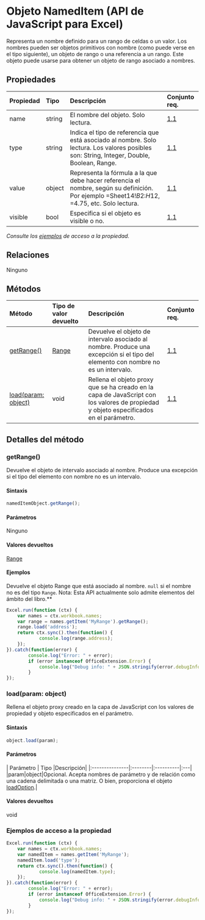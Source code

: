 # <a name="nameditem-object-javascript-api-for-excel"></a>Objeto NamedItem (API de JavaScript para Excel)

Representa un nombre definido para un rango de celdas o un valor. Los nombres pueden ser objetos primitivos con nombre (como puede verse en el tipo siguiente), un objeto de rango o una referencia a un rango. Este objeto puede usarse para obtener un objeto de rango asociado a nombres.

## <a name="properties"></a>Propiedades

| Propiedad     | Tipo   |Descripción| Conjunto req.|
|:---------------|:--------|:----------|:----|
|name|string|El nombre del objeto. Solo lectura.|[1.1](../requirement-sets/excel-api-requirement-sets.md)|
|type|string|Indica el tipo de referencia que está asociado al nombre. Solo lectura. Los valores posibles son: String, Integer, Double, Boolean, Range.|[1.1](../requirement-sets/excel-api-requirement-sets.md)|
|value|object|Representa la fórmula a la que debe hacer referencia el nombre, según su definición. Por ejemplo =Sheet14!$B$2:$H$12, =4.75, etc. Solo lectura.|[1.1](../requirement-sets/excel-api-requirement-sets.md)|
|visible|bool|Especifica si el objeto es visible o no.|[1.1](../requirement-sets/excel-api-requirement-sets.md)|

_Consulte los [ejemplos](#property-access-examples) de acceso a la propiedad._

## <a name="relationships"></a>Relaciones
Ninguno


## <a name="methods"></a>Métodos

| Método           | Tipo de valor devuelto    |Descripción| Conjunto req.|
|:---------------|:--------|:----------|:----|
|[getRange()](#getrange)|[Range](range.md)|Devuelve el objeto de intervalo asociado al nombre. Produce una excepción si el tipo del elemento con nombre no es un intervalo.|[1.1](../requirement-sets/excel-api-requirement-sets.md)|
|[load(param: object)](#loadparam-object)|void|Rellena el objeto proxy que se ha creado en la capa de JavaScript con los valores de propiedad y objeto especificados en el parámetro.|[1.1](../requirement-sets/excel-api-requirement-sets.md)|

## <a name="method-details"></a>Detalles del método


### <a name="getrange"></a>getRange()
Devuelve el objeto de intervalo asociado al nombre. Produce una excepción si el tipo del elemento con nombre no es un intervalo.

#### <a name="syntax"></a>Sintaxis
```js
namedItemObject.getRange();
```

#### <a name="parameters"></a>Parámetros
Ninguno

#### <a name="returns"></a>Valores devueltos
[Range](range.md)

#### <a name="examples"></a>Ejemplos

Devuelve el objeto Range que está asociado al nombre. `null` si el nombre no es del tipo `Range`. Nota: Esta API actualmente solo admite elementos del ámbito del libro.**

```js
Excel.run(function (ctx) { 
    var names = ctx.workbook.names;
    var range = names.getItem('MyRange').getRange();
    range.load('address');
    return ctx.sync().then(function() {
            console.log(range.address);
    });
}).catch(function(error) {
        console.log("Error: " + error);
        if (error instanceof OfficeExtension.Error) {
            console.log("Debug info: " + JSON.stringify(error.debugInfo));
        }
});
```


### <a name="loadparam-object"></a>load(param: object)
Rellena el objeto proxy creado en la capa de JavaScript con los valores de propiedad y objeto especificados en el parámetro.

#### <a name="syntax"></a>Sintaxis
```js
object.load(param);
```

#### <a name="parameters"></a>Parámetros
| Parámetro    | Tipo   |Descripción|
|:---------------|:--------|:----------|:---|
|param|object|Opcional. Acepta nombres de parámetro y de relación como una cadena delimitada o una matriz. O bien, proporciona el objeto [loadOption](loadoption.md).|

#### <a name="returns"></a>Valores devueltos
void
### <a name="property-access-examples"></a>Ejemplos de acceso a la propiedad

```js
Excel.run(function (ctx) { 
    var names = ctx.workbook.names;
    var namedItem = names.getItem('MyRange');
    namedItem.load('type');
    return ctx.sync().then(function() {
            console.log(namedItem.type);
    });
}).catch(function(error) {
        console.log("Error: " + error);
        if (error instanceof OfficeExtension.Error) {
            console.log("Debug info: " + JSON.stringify(error.debugInfo));
        }
});
```
